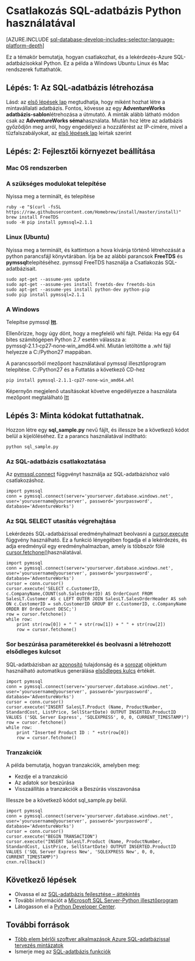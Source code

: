 <properties
    pageTitle="SQL-adatbázis csatlakoztatása a Python |} Microsoft Azure"
    description="Azure SQL-adatbázishoz való csatlakozáshoz használhatja Python kód minta jeleníti meg."
    services="sql-database"
    documentationCenter=""
    authors="meet-bhagdev"
    manager="jhubbard"
    editor=""/>


<tags
    ms.service="sql-database"
    ms.workload="drivers"
    ms.tgt_pltfrm="na"
    ms.devlang="python"
    ms.topic="article"
    ms.date="10/05/2016"
    ms.author="meetb"/>


# <a name="connect-to-sql-database-by-using-python"></a>Csatlakozás SQL-adatbázis Python használatával


[AZURE.INCLUDE [sql-database-develop-includes-selector-language-platform-depth](../../includes/sql-database-develop-includes-selector-language-platform-depth.md)] 


Ez a témakör bemutatja, hogyan csatlakozhat, és a lekérdezés-Azure SQL-adatbázisokkal Python. Ez a példa a Windows Ubuntu Linux és Mac rendszerek futtathatók.


## <a name="step-1-create-a-sql-database"></a>Lépés: 1: Az SQL-adatbázis létrehozása

Lásd: az [első lépések lap](sql-database-get-started.md) megtudhatja, hogy miként hozhat létre a mintavállalati adatbázis.  Fontos, kövesse az egy **AdventureWorks adatbázis-sablon**létrehozása a útmutató. A minták alább látható módon csak az **AdventureWorks séma**használata. Miután hoz létre az adatbázis győződjön meg arról, hogy engedélyezi a hozzáférést az IP-címére, mivel a tűzfalszabályokat, az [első lépések lap](sql-database-get-started.md) leírtak szerint

## <a name="step-2-configure-development-environment"></a>Lépés: 2: Fejlesztői környezet beállítása

### <a name="mac-os"></a>**Mac OS rendszerben**   
### <a name="install-the-required-modules"></a>A szükséges modulokat telepítése
Nyissa meg a terminált, és telepítése

    ruby -e "$(curl -fsSL https://raw.githubusercontent.com/Homebrew/install/master/install)"
    brew install FreeTDS
    sudo -H pip install pymssql=2.1.1

### <a name="linux-ubuntu"></a>**Linux (Ubuntu)**

Nyissa meg a terminált, és kattintson a hova kívánja történő létrehozását a python parancsfájl könyvtárában. Írja be az alábbi parancsok **FreeTDS** és **pymssql**telepítéséhez. pymssql FreeTDS használja a Csatlakozás SQL-adatbázisait.

    sudo apt-get --assume-yes update
    sudo apt-get --assume-yes install freetds-dev freetds-bin
    sudo apt-get --assume-yes install python-dev python-pip
    sudo pip install pymssql=2.1.1
    
### <a name="windows"></a>**A Windows**

Telepítse pymssql [**Itt**](http://www.lfd.uci.edu/~gohlke/pythonlibs/#pymssql). 

Ellenőrizze, hogy úgy dönt, hogy a megfelelő whl fájlt. Példa: Ha egy 64 bites számítógépen Python 2.7 esetén válassza a: pymssql‑2.1.1‑cp27‑none‑win_amd64.whl. Miután letöltötte a .whl fájl helyezze a C:/Python27 mappában.

A parancssorból mezőpont használatával pymssql illesztőprogram telepítése. C:/Python27 és a Futtatás a következő CD-hez
    
    pip install pymssql‑2.1.1‑cp27‑none‑win_amd64.whl

Képernyőn megjelenő utasításokat követve engedélyezze a használata mezőpont megtalálható [Itt](http://stackoverflow.com/questions/4750806/how-to-install-pip-on-windows)

## <a name="step-3-run-sample-code"></a>Lépés 3: Minta kódokat futtathatnak.

Hozzon létre egy **sql_sample.py** nevű fájlt, és illessze be a következő kódot belül a kijelöléséhez. Ez a parancs használatával indítható:
    
    python sql_sample.py

### <a name="connect-to-your-sql-database"></a>Az SQL-adatbázis csatlakoztatása

Az [pymssql.connect](http://pymssql.org/en/latest/ref/pymssql.html) függvényt használja az SQL-adatbázishoz való csatlakozáshoz.

    import pymssql
    conn = pymssql.connect(server='yourserver.database.windows.net', user='yourusername@yourserver', password='yourpassword', database='AdventureWorks')


### <a name="execute-an-sql-select-statement"></a>Az SQL SELECT utasítás végrehajtása

Lekérdezés SQL-adatbázissal eredményhalmazt beolvasni a [cursor.execute](http://pymssql.org/en/latest/ref/pymssql.html#pymssql.Cursor.execute) függvény használható. Ez a funkció lényegében fogadja el a lekérdezés, és adja eredményül egy eredményhalmazban, amely is többször fölé [cursor.fetchone()](http://pymssql.org/en/latest/ref/pymssql.html#pymssql.Cursor.fetchone)használatával.


    import pymssql
    conn = pymssql.connect(server='yourserver.database.windows.net', user='yourusername@yourserver', password='yourpassword', database='AdventureWorks')
    cursor = conn.cursor()
    cursor.execute('SELECT c.CustomerID, c.CompanyName,COUNT(soh.SalesOrderID) AS OrderCount FROM SalesLT.Customer AS c LEFT OUTER JOIN SalesLT.SalesOrderHeader AS soh ON c.CustomerID = soh.CustomerID GROUP BY c.CustomerID, c.CompanyName ORDER BY OrderCount DESC;')
    row = cursor.fetchone()
    while row:
        print str(row[0]) + " " + str(row[1]) + " " + str(row[2])   
        row = cursor.fetchone()


### <a name="insert-a-row-pass-parameters-and-retrieve-the-generated-primary-key"></a>Sor beszúrása paraméterekkel és beolvasni a létrehozott elsődleges kulcsot

SQL-adatbázisban az [azonosító](https://msdn.microsoft.com/library/ms186775.aspx) tulajdonság és a [sorozat](https://msdn.microsoft.com/library/ff878058.aspx) objektum használható automatikus generálása [elsődleges kulcs](https://msdn.microsoft.com/library/ms179610.aspx) értékét. 


    import pymssql
    conn = pymssql.connect(server='yourserver.database.windows.net', user='yourusername@yourserver', password='yourpassword', database='AdventureWorks')
    cursor = conn.cursor()
    cursor.execute("INSERT SalesLT.Product (Name, ProductNumber, StandardCost, ListPrice, SellStartDate) OUTPUT INSERTED.ProductID VALUES ('SQL Server Express', 'SQLEXPRESS', 0, 0, CURRENT_TIMESTAMP)")
    row = cursor.fetchone()
    while row:
        print "Inserted Product ID : " +str(row[0])
        row = cursor.fetchone()


### <a name="transactions"></a>Tranzakciók


A példa bemutatja, hogyan tranzakciók, amelyben meg:

* Kezdje el a tranzakció
* Az adatok sor beszúrása
* Visszaállítás a tranzakciók a Beszúrás visszavonása 

Illessze be a következő kódot sql_sample.py belül.
    
    import pymssql
    conn = pymssql.connect(server='yourserver.database.windows.net', user='yourusername@yourserver', password='yourpassword', database='AdventureWorks')
    cursor = conn.cursor()
    cursor.execute("BEGIN TRANSACTION")
    cursor.execute("INSERT SalesLT.Product (Name, ProductNumber, StandardCost, ListPrice, SellStartDate) OUTPUT INSERTED.ProductID VALUES ('SQL Server Express New', 'SQLEXPRESS New', 0, 0, CURRENT_TIMESTAMP)")
    cnxn.rollback()

## <a name="next-steps"></a>Következő lépések

* Olvassa el az [SQL-adatbázis fejlesztése – áttekintés](sql-database-develop-overview.md)
* További információt a [Microsoft SQL Server-Python illesztőprogram](https://msdn.microsoft.com/library/mt652092.aspx)
* Látogasson el a [Python Developer Center](/develop/python/).

## <a name="additional-resources"></a>További források 

* [Több elem bérlői szoftver alkalmazások Azure SQL-adatbázissal tervezés mintázatok](sql-database-design-patterns-multi-tenancy-saas-applications.md)
* Ismerje meg az [SQL-adatbázis funkciók](https://azure.microsoft.com/services/sql-database/)
